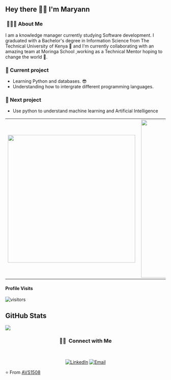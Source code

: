 <h2> Hey there 👋🏾 I'm Maryann</h2>

<h3> &nbsp;👩🏾‍💻 About Me </h3>

I am a knowledge manager currently studying Software development. I graduated with a Bachelor's degree in Information Science from The Technical University of Kenya  💃 and I'm currently collaborating with an amazing team at Moringa School ,working as a Technical Mentor hoping to change the world 🦸‍.

<h3> 🌱 Current project </h3>

- Learning Python and databases. 😎
- Understanding how to intergrate different programming languages. 

<h3> 🔮 Next project </h3>

- Use python to understand machine learning and Artificial Intelligence<br>


<center>
<table>
  <tr>
      <td><img width="400px" align="left" src="https://github-readme-stats.vercel.app/api/top-langs/?username=Maryan23&hide=html&layout=compact&show_icons=true&theme=tokyonight" /></td>
      <td><img width="495px" align="left" src="https://github-readme-stats.vercel.app/api?username=Maryan23&hide=stars,contribs&count_private=true&show_icons=true&theme=tokyonight&hide_border=ture&hide_title=true" /></td>
</table>
</center>

#### Profile Visits 

![visitors](https://visitor-badge.glitch.me/badge?page_id=Maryan23.)

<h2>GitHub Stats</h2>
<a align="center"href="https://readme-stats-cfgj2cxdy.vercel.app/api?username=maryan23&count_private=true&show_icons=true&theme=cobalt">
  <img align="center" src = "https://github-readme-streak-stats.herokuapp.com/?user=maryan23&">
</a><br>

<h3 align="center"> 🤝🏻 &nbsp;Connect with Me </h3><br>

<p align="center">
<a href="https://www.linkedin.com/in/maryann-mwikali-288635225/"><img alt="LinkedIn" src="https://img.shields.io/badge/LinkedIn-Maryann%20Mwikali-blue?style=flat-square&logo=linkedin"></a>
<a href="mailto:mwikali119@gmail.com"><img alt="Email" src="https://img.shields.io/badge/Email-mwikali%40gmail.com-blue?style=flat-square&logo=gmail"></a>
 
</p>

⭐️ From [AVS1508](https://github.com/AVS1508)

<!---
Maryan23/Maryan23 is a ✨ special ✨ repository because its `README.md` (this file) appears on your GitHub profile.
You can click the Preview link to take a look at your changes.
--->
